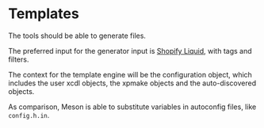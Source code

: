 # Templates

The tools should be able to generate files.

The preferred input for the generator input is
[Shopify Liquid](https://shopify.github.io/liquid/), with tags and filters.

The context for the template engine will be the configuration object,
which includes the user xcdl objects, the xpmake objects and the
auto-discovered objects.

As comparison, Meson is able to substitute variables in autoconfig files,
like `config.h.in`.
